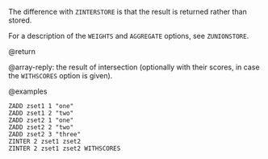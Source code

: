 The difference with `ZINTERSTORE` is that the result is returned rather than 
stored.

For a description of the `WEIGHTS` and `AGGREGATE` options, see `ZUNIONSTORE`.

@return

@array-reply: the result of intersection (optionally with their scores, in case 
the `WITHSCORES` option is given).

@examples

```cli
ZADD zset1 1 "one"
ZADD zset1 2 "two"
ZADD zset2 1 "one"
ZADD zset2 2 "two"
ZADD zset2 3 "three"
ZINTER 2 zset1 zset2
ZINTER 2 zset1 zset2 WITHSCORES
```
